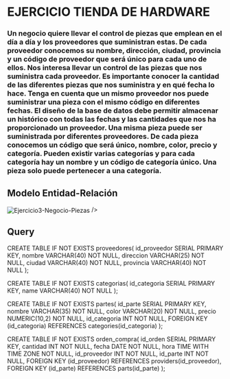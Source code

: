 # EJERCICIO TIENDA DE HARDWARE
### Un negocio quiere llevar el control de piezas que emplean en el día a día y los proveedores que suministran estas. De cada proveedor conocemos su nombre, dirección, ciudad, provincia y un código de proveedor que será único para cada uno de ellos. Nos interesa llevar un control de las piezas que nos suministra cada proveedor. Es importante conocer la cantidad de las diferentes piezas que nos suministra y en qué fecha lo hace. Tenga en cuenta que un mismo proveedor nos puede suministrar una pieza con el mismo código en diferentes fechas. El diseño de la base de datos debe permitir almacenar un histórico con todas las fechas y las cantidades que nos ha proporcionado un proveedor. Una misma pieza puede ser suministrada por diferentes proveedores. De cada pieza conocemos un código que será único, nombre, color, precio y categoría. Pueden existir varias categorías y para cada categoría hay un nombre y un código de categoría único. Una pieza solo puede pertenecer a una categoría.

## Modelo Entidad-Relación
<div>
  <img align="center" src="https://i.ibb.co/Kxr684C/Ejercicio3-Negocio-Piezas.jpg" alt="Ejercicio3-Negocio-Piezas" border="0"> />
</div>

## Query
CREATE TABLE IF NOT EXISTS proveedores(
	id_proveedor SERIAL PRIMARY KEY,
	nombre VARCHAR(40) NOT NULL,
	direccion VARCHAR(25) NOT NULL,
	ciudad VARCHAR(40) NOT NULL,
	provincia VARCHAR(40) NOT NULL
);

CREATE TABLE IF NOT EXISTS categorias(
	id_categoria SERIAL PRIMARY KEY,
	name VARCHAR(40) NOT NULL
);

CREATE TABLE IF NOT EXISTS partes(
	id_parte SERIAL PRIMARY KEY,
	nombre VARCHAR(35) NOT NULL,
	color VARCHAR(20) NOT NULL,
	precio NUMERIC(10,2) NOT NULL,
	id_categoria INT NOT NULL,
	FOREIGN KEY (id_categoria)
	REFERENCES categories(id_categoria)
);

CREATE TABLE IF NOT EXISTS orden_compra(
	id_orden SERIAL PRIMARY KEY,
	cantidad INT NOT NULL,
	fecha DATE NOT NULL,
	hora TIME WITH TIME ZONE NOT NULL,
	id_proveedor INT NOT NULL,
	id_parte INT NOT NULL,
	FOREIGN KEY (id_proveedor)
	REFERENCES providers(id_proveedor),
	FOREIGN KEY (id_parte)
	REFERENCES parts(id_parte)
);